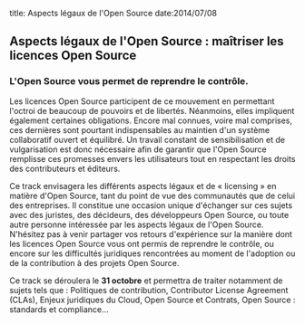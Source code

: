 title: Aspects légaux de l'Open Source 
date:2014/07/08


## Aspects légaux de l'Open Source : maîtriser les licences Open Source  


### L'Open Source vous permet de reprendre le contrôle.  


Les licences Open Source participent de ce mouvement en permettant l'octroi de beaucoup de pouvoirs et de libertés. 
Néanmoins, elles impliquent également certaines obligations. 
Encore mal connues, voire mal comprises, ces dernières sont pourtant indispensables au maintien d'un système collaboratif 
ouvert et équilibré. 
Un travail constant de sensibilisation et de vulgarisation est donc nécessaire afin de garantir que l'Open Source remplisse
ces promesses envers les utilisateurs tout en respectant les droits des contributeurs et éditeurs.


Ce track envisagera les différents aspects légaux et de « licensing » en matière d'Open Source, 
tant du point de vue des communautés que de celui des entreprises. Il constitue une occasion unique d'échanger 
sur ces sujets avec des juristes, des décideurs, des développeurs Open Source, ou toute autre personne intéressée 
par les aspects légaux de l'Open Source. N'hésitez pas à venir partager vos retours d'expérience sur la manière dont 
les licences Open Source vous ont permis de reprendre le contrôle, ou encore sur les difficultés juridiques rencontrées 
au moment de l'adoption ou de la contribution à des projets Open Source.  


Ce track se déroulera le **31 octobre** et permettra de traiter notamment de sujets tels que :
Politiques de contribution, Contributor License Agreement (CLAs), Enjeux juridiques du Cloud, Open Source et Contrats,
Open Source : standards et compliance… 
